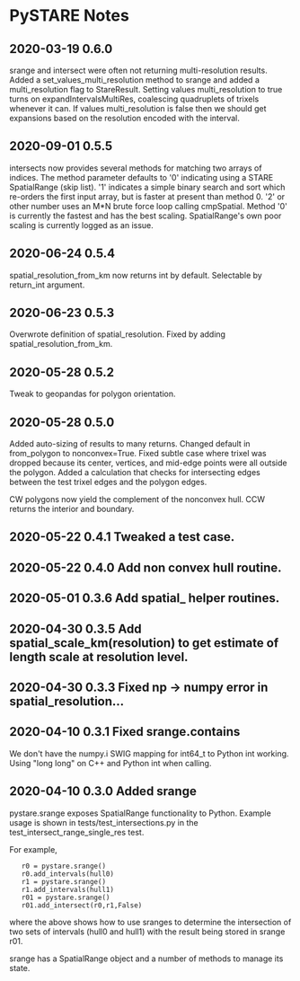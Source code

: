 
# PySTARE Notes

## 2020-03-19 0.6.0

srange and intersect were often not returning multi-resolution
results. Added a set_values_multi_resolution method to srange and
added a multi_resolution flag to StareResult. Setting values
multi_resolution to true turns on expandIntervalsMultiRes, coalescing
quadruplets of trixels whenever it can. If values multi_resolution is
false then we should get expansions based on the resolution encoded
with the interval.

## 2020-09-01 0.5.5

intersects now provides several methods for matching two arrays of
indices. The method parameter defaults to '0' indicating using a STARE
SpatialRange (skip list). '1' indicates a simple binary search and
sort which re-orders the first input array, but is faster at present
than method 0. '2' or other number uses an M*N brute force loop
calling cmpSpatial. Method '0' is currently the fastest and has the
best scaling. SpatialRange's own poor scaling is currently logged as
an issue.

## 2020-06-24 0.5.4

spatial_resolution_from_km now returns int by default. Selectable by return_int argument.

## 2020-06-23 0.5.3

Overwrote definition of spatial_resolution. Fixed by adding spatial_resolution_from_km.

## 2020-05-28 0.5.2

Tweak to geopandas for polygon orientation.

## 2020-05-28 0.5.0

Added auto-sizing of results to many returns. Changed default in
from_polygon to nonconvex=True. Fixed subtle case where trixel was
dropped because its center, vertices, and mid-edge points were all
outside the polygon. Added a calculation that checks for intersecting
edges between the test trixel edges and the polygon edges.

CW polygons now yield the complement of the nonconvex hull. CCW
returns the interior and boundary.

## 2020-05-22 0.4.1 Tweaked a test case.

## 2020-05-22 0.4.0 Add non convex hull routine.

## 2020-05-01 0.3.6 Add spatial_ helper routines.

## 2020-04-30 0.3.5 Add spatial_scale_km(resolution) to get estimate of length scale at resolution level.

## 2020-04-30 0.3.3 Fixed np -> numpy error in spatial_resolution...

## 2020-04-10 0.3.1 Fixed srange.contains
We don't have the  numpy.i SWIG mapping for int64_t to Python int working. Using "long long" on C++ and Python int when calling.

## 2020-04-10 0.3.0 Added srange
pystare.srange exposes SpatialRange functionality to Python. Example usage is shown in tests/test_intersections.py in the test_intersect_range_single_res test.

For example,
```
   r0 = pystare.srange()
   r0.add_intervals(hull0)
   r1 = pystare.srange()
   r1.add_intervals(hull1)
   r01 = pystare.srange()
   r01.add_intersect(r0,r1,False)
```
where the above shows how to use sranges to determine the intersection of two sets of intervals (hull0 and hull1) with the result being stored in srange r01.

srange has a SpatialRange object and a number of methods to manage its state.

